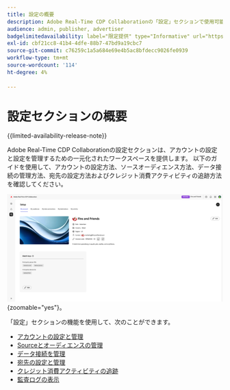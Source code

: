 ```yaml
---
title: 設定の概要
description: Adobe Real-Time CDP Collaborationの「設定」セクションで使用可能なすべてのオプションとワークフローについて
audience: admin, publisher, advertiser
badgelimitedavailability: label="限定提供" type="Informative" url="https://helpx.adobe.com/jp/legal/product-descriptions/real-time-customer-data-platform-collaboration.html newtab=true"
exl-id: cbf21cc8-41b4-4dfe-88b7-47bd9a19cbc7
source-git-commit: c76259c1a5a684e69e4b5ac8bfdecc9026fe0939
workflow-type: tm+mt
source-wordcount: '114'
ht-degree: 4%

---
```


# 設定セクションの概要

{{limited-availability-release-note}}

Adobe Real-Time CDP Collaborationの設定セクションは、アカウントの設定と設定を管理するための一元化されたワークスペースを提供します。 以下のガイドを使用して、アカウントの設定方法、ソースオーディエンス方法、データ接続の管理方法、宛先の設定方法およびクレジット消費アクティビティの追跡方法を確認してください。

![ アカウントの設定ワークスペース（現在の設定の概要を示します ](/help/assets/setup/overview.png){zoomable="yes"}。

「設定」セクションの機能を使用して、次のことができます。

* [アカウントの設定と管理](/help/guide/setup/onboard-account.md)
* [Sourceとオーディエンスの管理](/help/guide/setup/onboard-audiences.md)
* [データ接続を管理](/help/guide/setup/manage-data-connection.md)
* [宛先の設定と管理](/help/guide/setup/manage-destinations.md)
* [クレジット消費アクティビティの追跡](/help/guide/setup/my-activity.md)
* [監査ログの表示](/help/guide/setup/audit-logs.md)
